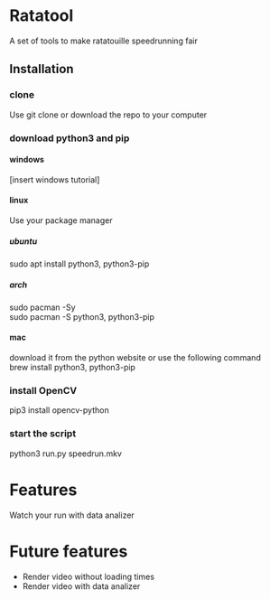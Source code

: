 # Ratatool
A set of tools to make ratatouille speedrunning fair

## Installation
### clone
Use git clone or download the repo to your computer
### download python3 and pip
#### windows
[insert windows tutorial]
#### linux
Use your package manager
##### ubuntu
sudo apt install python3, python3-pip
##### arch
sudo pacman -Sy\
sudo pacman -S python3, python3-pip
#### mac
download it from the python website or use the following command\
brew install python3, python3-pip
### install OpenCV
pip3 install opencv-python 
### start the script
python3 run.py speedrun.mkv

# Features
Watch your run with data analizer

# Future features
* Render video without loading times
* Render video with data analizer
